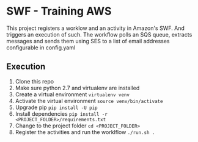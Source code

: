 SWF - Training AWS
==================

This project registers a worklow and an activity in Amazon's SWF. And triggers an execution of such.
The workflow polls an SQS queue, extracts messages and sends them using SES to a list of email addresses
configurable in config.yaml

Execution
---------

1. Clone this repo
2. Make sure python 2.7 and virtualenv are installed
3. Create a virtual environment ``virtualenv venv``
4. Activate the virtual environment ``source venv/bin/activate``
5. Upgrade pip ``pip install -U pip``
6. Install dependencies ``pip install -r <PROJECT_FOLDER>/requirements.txt``
7. Change to the project folder  ``cd <PROJECT_FOLDER>``
8. Register the activities and run the worklflow ``./run.sh .``
